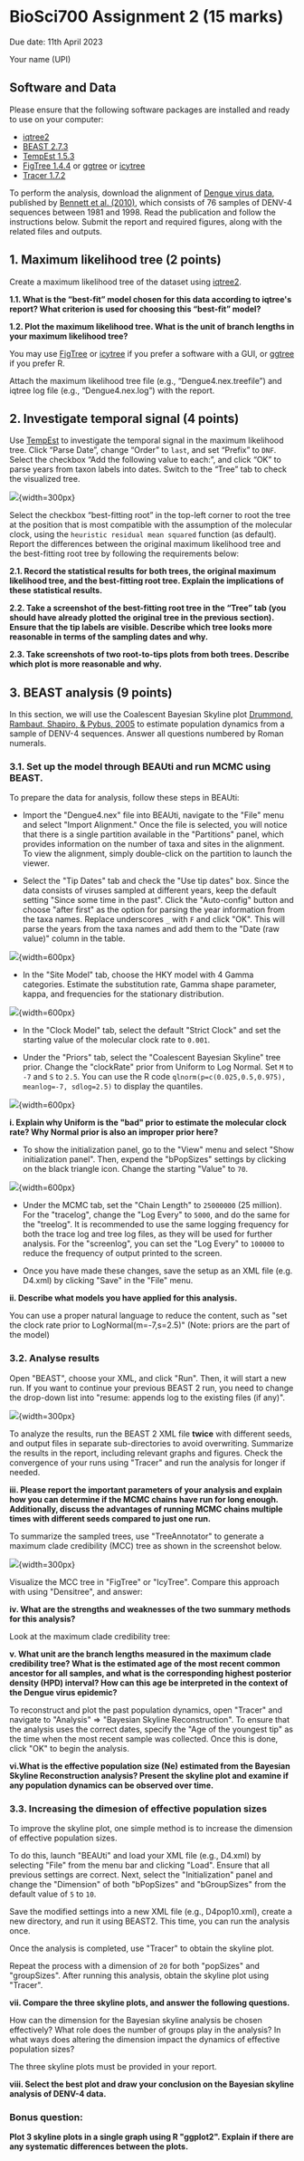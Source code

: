 
# BioSci700 Assignment 2 (15 marks)

Due date: 11th April 2023

Your name (UPI)

## Software and Data

Please ensure that the following software packages are installed and ready to use on your computer:

- [iqtree2](http://www.iqtree.org/#download)
- [BEAST 2.7.3](http://www.beast2.org)
- [TempEst 1.5.3](http://tree.bio.ed.ac.uk/software/tempest/)
- [FigTree 1.4.4](http://tree.bio.ed.ac.uk/software/figtree/) or [ggtree](https://bioconductor.org/packages/release/bioc/html/ggtree.html) or [icytree](https://icytree.org)
- [Tracer 1.7.2](https://github.com/beast-dev/tracer/releases)


To perform the analysis, download the alignment of [Dengue virus data](./Dengue4.nex), published by [Bennett et al. (2010)](https://doi.org/10.1093/molbev/msp285), which consists of 76 samples of DENV-4 sequences between 1981 and 1998. Read the publication and follow the instructions below. Submit the report and required figures, along with the related files and outputs.


## 1. Maximum likelihood tree (2 points)

Create a maximum likelihood tree of the dataset using [iqtree2](http://www.iqtree.org/#download).

**1.1. What is the “best-fit” model chosen for this data according to iqtree's report? What criterion is used for choosing this “best-fit” model?**

**1.2. Plot the maximum likelihood tree. What is the unit of branch lengths in your maximum likelihood tree?**

You may use [FigTree](http://tree.bio.ed.ac.uk/software/figtree/) or [icytree](https://icytree.org) if you prefer a software with a GUI, or [ggtree](https://bioconductor.org/packages/release/bioc/html/ggtree.html) if you prefer R.

Attach the maximum likelihood tree file (e.g., “Dengue4.nex.treefile”) and iqtree log file (e.g., “Dengue4.nex.log”) with the report.

## 2. Investigate temporal signal (4 points)

Use [TempEst](http://tree.bio.ed.ac.uk/software/tempest/) to investigate the temporal signal in the maximum likelihood tree. Click “Parse Date”, change “Order” to `last`, and set “Prefix” to `DNF`. Select the checkbox “Add the following value to each:”, and click “OK” to parse years from taxon labels into dates. Switch to the “Tree” tab to check the visualized tree.

![](./figs/ParseDates.png){width=300px}

Select the checkbox “best-fitting root” in the top-left corner to root the tree at the position that is most compatible with the assumption of the molecular clock, using the `heuristic residual mean squared` function (as default). Report the differences between the original maximum likelihood tree and the best-fitting root tree by following the requirements below:

**2.1. Record the statistical results for both trees, the original maximum likelihood tree, and the best-fitting root tree. Explain the implications of these statistical results.**

**2.2. Take a screenshot of the best-fitting root tree in the “Tree” tab (you should have already plotted the original tree in the previous section). Ensure that the tip labels are visible. Describe which tree looks more reasonable in terms of the sampling dates and why.**

**2.3. Take screenshots of two root-to-tips plots from both trees. Describe which plot is more reasonable and why.**


## 3. BEAST analysis (9 points)

In this section, we will use the Coalescent Bayesian Skyline plot [Drummond, Rambaut, Shapiro, & Pybus, 2005](https://academic.oup.com/mbe/article/22/5/1185/1066885) to estimate population dynamics from a sample of DENV-4 sequences. Answer all questions numbered by Roman numerals.

### 3.1. Set up the model through BEAUti and run MCMC using BEAST.

To prepare the data for analysis, follow these steps in BEAUti:

- Import the "Dengue4.nex" file into BEAUti, navigate to the "File" menu and select "Import Alignment." Once the file is selected, you will notice that there is a single partition available in the "Partitions" panel, which provides information on the number of taxa and sites in the alignment. To view the alignment, simply double-click on the partition to launch the viewer.

- Select the "Tip Dates" tab and check the "Use tip dates" box. Since the data consists of viruses sampled at different years, keep the default setting "Since some time in the past".
Click the "Auto-config" button and choose "after first" as the option for parsing the year information from the taxa names. Replace underscores `_` with `F` and click "OK". This will parse the years from the taxa names and add them to the "Date (raw value)" column in the table.

![](./figs/TipDates.png){width=600px}

- In the "Site Model" tab, choose the HKY model with 4 Gamma categories. Estimate the substitution rate, Gamma shape parameter, kappa, and frequencies for the stationary distribution.

![](./figs/SiteModel.png){width=600px}

- In the "Clock Model" tab, select the default "Strict Clock" and set the starting value of the molecular clock rate to `0.001`.

- Under the "Priors" tab, select the "Coalescent Bayesian Skyline" tree prior. Change the "clockRate" prior from Uniform to Log Normal. Set `M` to `-7` and `S` to `2.5`. You can use the R code `qlnorm(p=c(0.025,0.5,0.975), meanlog=-7, sdlog=2.5)` to display the quantiles.

![](./figs/Prior.png){width=600px}


**i. Explain why Uniform is the "bad" prior to estimate the molecular clock rate? Why Normal prior is also an improper prior here?**

- To show the initialization panel, go to the "View" menu and select "Show initialization panel". Then, expend the "bPopSizes" settings by clicking on the black triangle icon. Change the starting "Value" to `70`.

![](./figs/InitPanel.png){width=600px}

- Under the MCMC tab, set the "Chain Length" to `25000000` (25 million). For the "tracelog", change the "Log Every" to `5000`, and do the same for the "treelog". It is recommended to use the same logging frequency for both the trace log and tree log files, as they will be used for further analysis. For the "screenlog", you can set the "Log Every" to `100000` to reduce the frequency of output printed to the screen.

- Once you have made these changes, save the setup as an XML file (e.g. D4.xml) by clicking "Save" in the "File" menu. 

**ii. Describe what models you have applied for this analysis.** 

You can use a proper natural language to reduce the content, such as "set the clock rate prior to LogNormal(m=-7,s=2.5)" (Note: priors are the part of the model)


### 3.2. Analyse results

Open "BEAST", choose your XML, and click "Run". Then, it will start a new run. If you want to continue your previous BEAST 2 run, you need to change the drop-down list into "resume: appends log to the existing files (if any)".

![](./figs/BEAST.png){width=300px}

To analyze the results, run the BEAST 2 XML file **twice** with different seeds, and output files in separate sub-directories to avoid overwriting. Summarize the results in the report, including relevant graphs and figures. Check the convergence of your runs using "Tracer" and run the analysis for longer if needed.

**iii. Please report the important parameters of your analysis and explain how you can determine if the MCMC chains have run for long enough. Additionally, discuss the advantages of running MCMC chains multiple times with different seeds compared to just one run.**

To summarize the sampled trees, use "TreeAnnotator" to generate a maximum clade credibility (MCC) tree as shown in the screenshot below. 

![](./figs/TreeAnnotator.png){width=300px}

Visualize the MCC tree in "FigTree" or "IcyTree". Compare this approach with using "Densitree", and answer:

**iv. What are the strengths and weaknesses of the two summary methods for this analysis?**

Look at the maximum clade credibility tree:

**v. What unit are the branch lengths measured in the maximum clade credibility tree? What is the estimated age of the most recent common ancestor for all samples, and what is the corresponding highest posterior density (HPD) interval? How can this age be interpreted in the context of the Dengue virus epidemic?**

To reconstruct and plot the past population dynamics, open "Tracer" and navigate to "Analysis" => "Bayesian Skyline Reconstruction". To ensure that the analysis uses the correct dates, specify the "Age of the youngest tip" as the time when the most recent sample was collected. Once this is done, click "OK" to begin the analysis.

**vi.What is the effective population size (Ne) estimated from the Bayesian Skyline Reconstruction analysis? Present the skyline plot and examine if any population dynamics can be observed over time.**

### 3.3. Increasing the dimesion of effective population sizes

To improve the skyline plot, one simple method is to increase the dimension of effective population sizes.

To do this, launch "BEAUti" and load your XML file (e.g., D4.xml) by selecting "File" from the menu bar and clicking "Load". Ensure that all previous settings are correct. Next, select the "Initialization" panel and change the "Dimension" of both "bPopSizes" and "bGroupSizes" from the default value of `5` to `10`.

Save the modified settings into a new XML file (e.g., D4pop10.xml), create a new directory, and run it using BEAST2. This time, you can run the analysis once.

Once the analysis is completed, use "Tracer" to obtain the skyline plot.

Repeat the process with a dimension of `20` for both "popSizes" and "groupSizes". After running this analysis, obtain the skyline plot using "Tracer".

**vii. Compare the three skyline plots, and answer the following questions.**

How can the dimension for the Bayesian skyline analysis be chosen effectively? What role does the number of groups play in the analysis? In what ways does altering the dimension impact the dynamics of effective population sizes?

The three skyline plots must be provided in your report.

**viii. Select the best plot and draw your conclusion on the Bayesian skyline analysis of DENV-4 data.**


### Bonus question: 

**Plot 3 skyline plots in a single graph using R "ggplot2". Explain if there are any systematic differences between the plots.**


